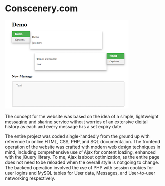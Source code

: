 # Conscenery.com

![Demo](demo.png)

The concept for the website was based on the idea of a simple, lightweight messaging and sharing service without worries of an extensive digital history as each and every message has a set expiry date.

The entire project was coded single-handedly from the ground up with reference to online HTML, CSS, PHP, and SQL documentation. The frontend operation of the website was crafted with modern web design techniques in mind, including comprehensive use of Ajax for content loading, enhanced with the jQuery library. To me, Ajax is about optimization, as the entire page does not need to be reloaded when the overall style is not going to change. The backend operation involved the use of PHP with session cookies for user logins and MySQL tables for User data, Messages, and User-to-user networking respectively.
